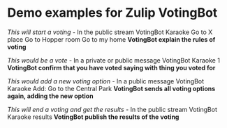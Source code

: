 Demo examples for Zulip VotingBot
====

*This will start a voting* - In the public stream
VotingBot Karaoke
Go to X place
Go to Hopper room
Go to my home
**VotingBot explain the rules of voting**

*This would be a vote* - In a private or public message
VotingBot Karaoke
1
**VotingBot confirm that you have voted saying with thing you voted for**

*This would add a new voting option* - In a public message
VotingBot Karaoke
Add: Go to the Central Park
**VotingBot sends all voting options again, adding the new option**

*This will end a voting and get the results* - In the public stream
VotingBot Karaoke
results
**VotingBot publish the results of the voting**